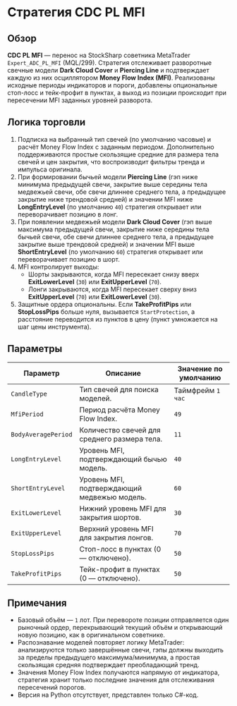 # Стратегия CDC PL MFI

## Обзор
**CDC PL MFI** — перенос на StockSharp советника MetaTrader `Expert_ADC_PL_MFI` (MQL/299). Стратегия отслеживает разворотные свечные модели **Dark Cloud Cover** и **Piercing Line** и подтверждает каждую из них осциллятором **Money Flow Index (MFI)**. Реализованы исходные периоды индикаторов и пороги, добавлены опциональные стоп-лосс и тейк-профит в пунктах, а выход из позиции происходит при пересечении MFI заданных уровней разворота.

## Логика торговли
1. Подписка на выбранный тип свечей (по умолчанию часовые) и расчёт Money Flow Index с заданным периодом. Дополнительно поддерживаются простые скользящие средние для размера тела свечей и цен закрытия, что воспроизводит фильтры тренда и импульса оригинала.
2. При формировании бычьей модели **Piercing Line** (гэп ниже минимума предыдущей свечи, закрытие выше середины тела медвежьей свечи, обе свечи длиннее среднего тела, а предыдущее закрытие ниже трендовой средней) и значении MFI ниже **LongEntryLevel** (по умолчанию `40`) стратегия открывает или переворачивает позицию в лонг.
3. При появлении медвежьей модели **Dark Cloud Cover** (гэп выше максимума предыдущей свечи, закрытие ниже середины тела бычьей свечи, обе свечи длиннее среднего тела, а предыдущее закрытие выше трендовой средней) и значении MFI выше **ShortEntryLevel** (по умолчанию `60`) стратегия открывает или переворачивает позицию в шорт.
4. MFI контролирует выходы:
   - Шорты закрываются, когда MFI пересекает снизу вверх **ExitLowerLevel** (`30`) или **ExitUpperLevel** (`70`).
   - Лонги закрываются, когда MFI пересекает сверху вниз **ExitUpperLevel** (`70`) или **ExitLowerLevel** (`30`).
5. Защитные ордера опциональны. Если **TakeProfitPips** или **StopLossPips** больше нуля, вызывается `StartProtection`, а расстояние переводится из пунктов в цену (пункт умножается на шаг цены инструмента).

## Параметры
| Параметр | Описание | Значение по умолчанию |
|----------|----------|-----------------------|
| `CandleType` | Тип свечей для поиска моделей. | Таймфрейм `1 час` |
| `MfiPeriod` | Период расчёта Money Flow Index. | `49` |
| `BodyAveragePeriod` | Количество свечей для среднего размера тела. | `11` |
| `LongEntryLevel` | Уровень MFI, подтверждающий бычью модель. | `40` |
| `ShortEntryLevel` | Уровень MFI, подтверждающий медвежью модель. | `60` |
| `ExitLowerLevel` | Нижний уровень MFI для закрытия шортов. | `30` |
| `ExitUpperLevel` | Верхний уровень MFI для закрытия лонгов. | `70` |
| `StopLossPips` | Стоп-лосс в пунктах (0 — отключено). | `50` |
| `TakeProfitPips` | Тейк-профит в пунктах (0 — отключено). | `50` |

## Примечания
- Базовый объём — `1` лот. При перевороте позиции отправляется один рыночный ордер, перекрывающий текущий объём и открывающий новую позицию, как в оригинальном советнике.
- Распознавание моделей повторяет логику MetaTrader: анализируются только завершённые свечи, гэпы должны выходить за пределы предыдущего максимума/минимума, а простая скользящая средняя подтверждает преобладающий тренд.
- Значения Money Flow Index получаются напрямую от индикатора, стратегия хранит только последние значения для отслеживания пересечений порогов.
- Версия на Python отсутствует, представлен только C#-код.

